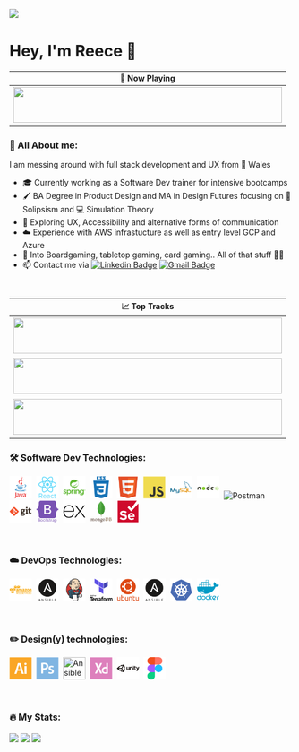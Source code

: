 <p align="left"><img src="https://media.giphy.com/media/icUEIrjnUuFCWDxFpU/giphy.gif" width="300"/></p>

<h1 align="left"> Hey, I'm Reece 👋 </h1>

| 🎵 Now Playing                                                                                                                    |
| ------------------------------------------------------------------------------------------------------------------------------ |
| <a href="https://spotify-now-playing-reece-bfiqk8gqi-reece-elder.vercel.app/now-playing?open"><img src="https://spotify-now-playing-reece-bfiqk8gqi-reece-elder.vercel.app/now-playing" width="480" height="64"></a> |

### 📝 All About me: 

I am messing around with full stack development and UX from 🐉 Wales

- 🎓 Currently working as a Software Dev trainer for intensive bootcamps
- 🖌️ BA Degree in Product Design and MA in Design Futures focusing on 🧠 Solipsism and 💻 Simulation Theory
- 🌱 Exploring UX, Accessibility and alternative forms of communication
- ☁️ Experience with AWS infrastucture as well as entry level GCP and Azure
- 🎲 Into Boardgaming, tabletop gaming, card gaming.. All of that stuff 🤷‍♂️
- 📫 Contact me via [![Linkedin Badge](https://img.shields.io/badge/-reece-blue?style=flat&logo=Linkedin&logoColor=white)](https://www.linkedin.com/in/reece-elder/) [![Gmail Badge](https://img.shields.io/badge/Gmail-D14836?style=flat&logo=gmail&logoColor=white)](mailto:reece.elder@gmail.com) 
<br>


<table>
  <thead>
    <tr>
      <th>📈 Top Tracks</th>
    </tr>
  </thead>
  <tbody>
    <tr>
      <td><a href="https://spotify-now-playing-reece-bfiqk8gqi-reece-elder.vercel.app/top-tracks?i=1&open"><img src="https://spotify-now-playing-reece-bfiqk8gqi-reece-elder.vercel.app/top-tracks?i=1" width="480" height="64"></a></td>
    </tr>
    <tr></tr> <!-- hide gray row -->
    <tr>
      <td><a href="https://spotify-now-playing-reece-bfiqk8gqi-reece-elder.vercel.app/top-tracks?i=2&open"><img src="https://spotify-now-playing-reece-bfiqk8gqi-reece-elder.vercel.app/top-tracks?i=2" width="480" height="64"></a></td>
    </tr>
    <tr></tr> <!-- hide gray row -->
    <tr>
      <td><a href="https://spotify-now-playing-reece-bfiqk8gqi-reece-elder.vercel.app/top-tracks?i=3&open"><img src="https://spotify-now-playing-reece-bfiqk8gqi-reece-elder.vercel.app/top-tracks?i=3" width="480" height="64"></a></td>
    </tr>
  </tbody>
</table>

### 🛠️ Software Dev Technologies: 

<p>
<img src="https://github.com/devicons/devicon/blob/master/icons/java/java-original-wordmark.svg" title="Java" alt="Java" width="40" height="40"/>&nbsp;
<img src="https://github.com/devicons/devicon/blob/master/icons/react/react-original-wordmark.svg" title="React" alt="React" width="40" height="40"/>&nbsp;
<img src="https://github.com/devicons/devicon/blob/master/icons/spring/spring-original-wordmark.svg" title="Spring" alt="Spring" width="40" height="40"/>&nbsp;
<img src="https://github.com/devicons/devicon/blob/master/icons/css3/css3-plain-wordmark.svg"  title="CSS3" alt="CSS" width="40" height="40"/>&nbsp;
<img src="https://github.com/devicons/devicon/blob/master/icons/html5/html5-original.svg" title="HTML5" alt="HTML" width="40" height="40"/>&nbsp;
<img src="https://github.com/devicons/devicon/blob/master/icons/javascript/javascript-original.svg" title="JavaScript" alt="JavaScript" width="40" height="40"/>&nbsp;
<img src="https://github.com/devicons/devicon/blob/master/icons/mysql/mysql-original-wordmark.svg" title="MySQL"  alt="MySQL" width="40" height="40"/>&nbsp;
<img src="https://github.com/devicons/devicon/blob/master/icons/nodejs/nodejs-original-wordmark.svg" title="NodeJS" alt="NodeJS" width="40" height="40"/>&nbsp;
<img src="https://www.vectorlogo.zone/logos/getpostman/getpostman-icon.svg" title="Postman"  alt="Postman" width="40" height="40"/>&nbsp;
<img src="https://github.com/devicons/devicon/blob/master/icons/git/git-original-wordmark.svg" title="Git" **alt="Git" width="40" height="40"/>&nbsp;
<img src="https://github.com/devicons/devicon/blob/master/icons/bootstrap/bootstrap-plain-wordmark.svg" title="Bootstrap" **alt="Bootstrap" width="40" height="40"/>&nbsp;
<img src="https://github.com/devicons/devicon/blob/master/icons/express/express-original.svg" title="Express" **alt="Express" width="40" height="40"/>&nbsp;
<img src="https://github.com/devicons/devicon/blob/master/icons/mongodb/mongodb-original-wordmark.svg" title="Ansible" **alt="Ansible" width="40" height="40"/>&nbsp;
<img src="https://github.com/devicons/devicon/blob/master/icons/selenium/selenium-original.svg" title="Ansible" **alt="Ansible" width="40" height="40"/>&nbsp;
</p>

<br>

### ☁️ DevOps Technologies: 
  
<p>
  <img src="https://github.com/devicons/devicon/blob/master/icons/amazonwebservices/amazonwebservices-plain-wordmark.svg" title="AWS" alt="AWS" width="40" height="40"/>&nbsp;
<img src="https://github.com/devicons/devicon/blob/master/icons/ansible/ansible-plain-wordmark.svg" title="Ansible" **alt="Ansible" width="40" height="40"/>&nbsp;
<img src="https://github.com/devicons/devicon/blob/master/icons/jenkins/jenkins-original.svg" title="Jenkins" **alt="Jenkins" width="40" height="40"/>&nbsp;
<img src="https://github.com/devicons/devicon/blob/master/icons/terraform/terraform-original-wordmark.svg" title="Ansible" **alt="Ansible" width="40" height="40"/>&nbsp;
<img src="https://github.com/devicons/devicon/blob/master/icons/ubuntu/ubuntu-plain-wordmark.svg" title="Ansible" **alt="Ansible" width="40" height="40"/>&nbsp;
<img src="https://github.com/devicons/devicon/blob/master/icons/ansible/ansible-plain-wordmark.svg" title="Ansible" **alt="Ansible" width="40" height="40"/>&nbsp;
<img src="https://github.com/devicons/devicon/blob/master/icons/kubernetes/kubernetes-plain.svg" title="Ansible" **alt="Ansible" width="40" height="40"/>&nbsp;
<img src="https://github.com/devicons/devicon/blob/master/icons/docker/docker-plain-wordmark.svg" title="Docker" **alt="Docker" width="40" height="40"/>&nbsp;
</p>

<br>

### ✏️ Design(y) technologies: 

<p> 
<img src="https://github.com/devicons/devicon/blob/master/icons/illustrator/illustrator-plain.svg" title="Illustrator" **alt="Illustrator" width="40" height="40"/>&nbsp;
<img src="https://github.com/devicons/devicon/blob/master/icons/photoshop/photoshop-plain.svg" title="Ansible" **alt="Ansible" width="40" height="40"/>&nbsp;
<img src="https://upload.wikimedia.org/wikipedia/commons/thumb/4/48/Adobe_InDesign_CC_icon.svg/256px-Adobe_InDesign_CC_icon.svg.png" title="Ansible" **alt="Ansible" width="40" height="40"/>&nbsp;
<img src="https://github.com/devicons/devicon/blob/master/icons/xd/xd-plain.svg" title="Ansible" **alt="Ansible" width="40" height="40"/>&nbsp;
<img src="https://github.com/devicons/devicon/blob/master/icons/unity/unity-original-wordmark.svg" title="Ansible" **alt="Ansible" width="40" height="40"/>&nbsp;
<img src="https://github.com/devicons/devicon/blob/master/icons/figma/figma-original.svg" title="Ansible" **alt="Ansible" width="40" height="40"/>&nbsp;
</p>

<br>

### 🔥 My Stats: 
<div>
    
<img align="center" src="http://github-readme-streak-stats.herokuapp.com?user=reece-elder&theme=light"/>
<img align="center" src="https://github-readme-stats.vercel.app/api?username=reece-elder"/>
<img align="center" src="https://github-readme-stats.vercel.app/api/top-langs/?username=reece-elder&layout=compact&theme=vision-friendly-light"/>
  
</div>



